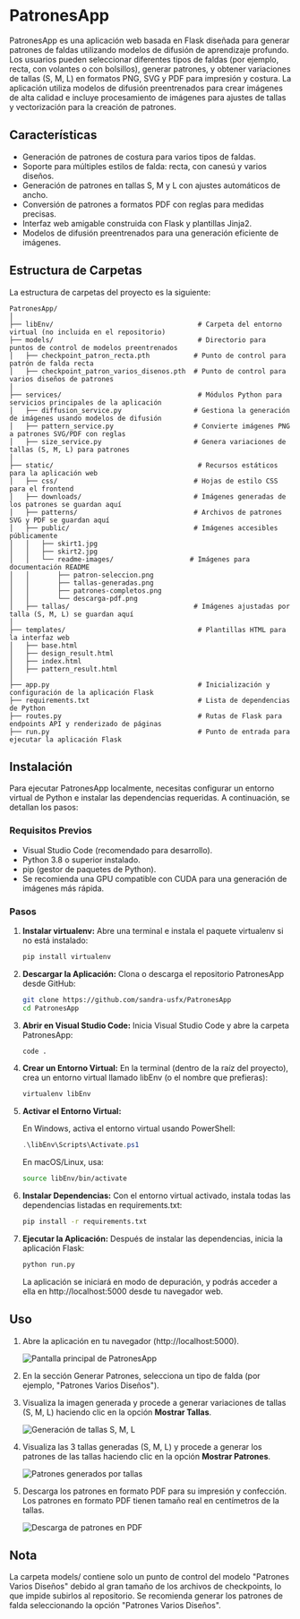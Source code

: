 # PatronesApp

PatronesApp es una aplicación web basada en Flask diseñada para generar patrones de faldas utilizando modelos de difusión de aprendizaje profundo. Los usuarios pueden seleccionar diferentes tipos de faldas (por ejemplo, recta, con volantes o con bolsillos), generar patrones, y obtener variaciones de tallas (S, M, L) en formatos PNG, SVG y PDF para impresión y costura. La aplicación utiliza modelos de difusión preentrenados para crear imágenes de alta calidad e incluye procesamiento de imágenes para ajustes de tallas y vectorización para la creación de patrones.

## Características

- Generación de patrones de costura para varios tipos de faldas.
- Soporte para múltiples estilos de falda: recta, con canesú y varios diseños.
- Generación de patrones en tallas S, M y L con ajustes automáticos de ancho.
- Conversión de patrones a formatos PDF con reglas para medidas precisas.
- Interfaz web amigable construida con Flask y plantillas Jinja2.
- Modelos de difusión preentrenados para una generación eficiente de imágenes.

## Estructura de Carpetas

La estructura de carpetas del proyecto es la siguiente:

```
PatronesApp/
│
├── libEnv/                                    # Carpeta del entorno virtual (no incluida en el repositorio)
├── models/                                    # Directorio para puntos de control de modelos preentrenados
│   ├── checkpoint_patron_recta.pth           # Punto de control para patrón de falda recta
│   ├── checkpoint_patron_varios_disenos.pth  # Punto de control para varios diseños de patrones
│
├── services/                                  # Módulos Python para servicios principales de la aplicación
│   ├── diffusion_service.py                  # Gestiona la generación de imágenes usando modelos de difusión
│   ├── pattern_service.py                    # Convierte imágenes PNG a patrones SVG/PDF con reglas
│   ├── size_service.py                       # Genera variaciones de tallas (S, M, L) para patrones
│
├── static/                                    # Recursos estáticos para la aplicación web
│   ├── css/                                  # Hojas de estilo CSS para el frontend
│   ├── downloads/                            # Imágenes generadas de los patrones se guardan aquí
│   ├── patterns/                             # Archivos de patrones SVG y PDF se guardan aquí
│   ├── public/                               # Imágenes accesibles públicamente
│   │   ├── skirt1.jpg
│   │   ├── skirt2.jpg
│   │   └── readme-images/                   # Imágenes para documentación README
│   │       ├── patron-seleccion.png
│   │       ├── tallas-generadas.png
│   │       ├── patrones-completos.png
│   │       └── descarga-pdf.png
│   ├── tallas/                               # Imágenes ajustadas por talla (S, M, L) se guardan aquí
│
├── templates/                                 # Plantillas HTML para la interfaz web
│   ├── base.html
│   ├── design_result.html
│   ├── index.html
│   ├── pattern_result.html
│
├── app.py                                     # Inicialización y configuración de la aplicación Flask
├── requirements.txt                           # Lista de dependencias de Python
├── routes.py                                  # Rutas de Flask para endpoints API y renderizado de páginas
├── run.py                                     # Punto de entrada para ejecutar la aplicación Flask
```

## Instalación

Para ejecutar PatronesApp localmente, necesitas configurar un entorno virtual de Python e instalar las dependencias requeridas. A continuación, se detallan los pasos:

### Requisitos Previos

- Visual Studio Code (recomendado para desarrollo).
- Python 3.8 o superior instalado.
- pip (gestor de paquetes de Python).
- Se recomienda una GPU compatible con CUDA para una generación de imágenes más rápida.

### Pasos

1. **Instalar virtualenv:** Abre una terminal e instala el paquete virtualenv si no está instalado:
   ```bash
   pip install virtualenv
   ```

2. **Descargar la Aplicación:** Clona o descarga el repositorio PatronesApp desde GitHub:
   ```bash
   git clone https://github.com/sandra-usfx/PatronesApp
   cd PatronesApp
   ```

3. **Abrir en Visual Studio Code:** Inicia Visual Studio Code y abre la carpeta PatronesApp:
   ```bash
   code .
   ```

4. **Crear un Entorno Virtual:** En la terminal (dentro de la raíz del proyecto), crea un entorno virtual llamado libEnv (o el nombre que prefieras):
   ```bash
   virtualenv libEnv
   ```

5. **Activar el Entorno Virtual:** 
   
   En Windows, activa el entorno virtual usando PowerShell:
   ```powershell
   .\libEnv\Scripts\Activate.ps1
   ```
   
   En macOS/Linux, usa:
   ```bash
   source libEnv/bin/activate
   ```

6. **Instalar Dependencias:** Con el entorno virtual activado, instala todas las dependencias listadas en requirements.txt:
   ```bash
   pip install -r requirements.txt
   ```

7. **Ejecutar la Aplicación:** Después de instalar las dependencias, inicia la aplicación Flask:
   ```bash
   python run.py
   ```
   
   La aplicación se iniciará en modo de depuración, y podrás acceder a ella en http://localhost:5000 desde tu navegador web.

## Uso

1. Abre la aplicación en tu navegador (http://localhost:5000).

   ![Pantalla principal de PatronesApp](static/public/readme-images/patron-seleccion.png)

2. En la sección Generar Patrones, selecciona un tipo de falda (por ejemplo, "Patrones Varios Diseños").

3. Visualiza la imagen generada y procede a generar variaciones de tallas (S, M, L) haciendo clic en la opción **Mostrar Tallas**.

   ![Generación de tallas S, M, L](static/public/readme-images/tallas-generadas.png)

4. Visualiza las 3 tallas generadas (S, M, L) y procede a generar los patrones de las tallas haciendo clic en la opción **Mostrar Patrones**.

   ![Patrones generados por tallas](static/public/readme-images/patrones-completos.png)

5. Descarga los patrones en formato PDF para su impresión y confección. Los patrones en formato PDF tienen tamaño real en centímetros de la tallas.

   ![Descarga de patrones en PDF](static/public/readme-images/descarga-pdf.png)

## Nota

La carpeta models/ contiene solo un punto de control del modelo "Patrones Varios Diseños" debido al gran tamaño de los archivos de checkpoints, lo que impide subirlos al repositorio. Se recomienda generar los patrones de falda seleccionando la opción "Patrones Varios Diseños".